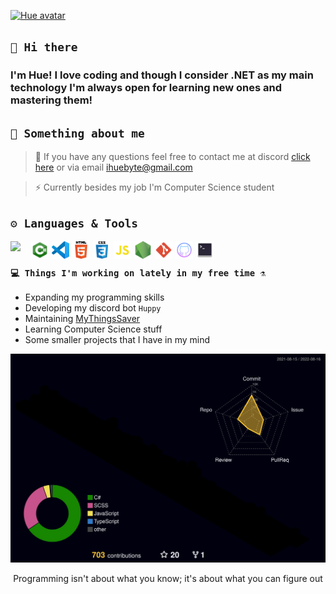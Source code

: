 <a href="https://huebyte.github.io/" title="Avatar" alt="Hue's avatar"><img src="https://i.pinimg.com/originals/56/c5/98/56c598c25b16a9d9c501faafc026c0dc.jpg" title="Hue" alt="Hue avatar"></a>
## `👋 Hi there`
### I'm Hue! I love coding and though I consider .NET as my main technology I'm always open for learning new ones and mastering them!

## `👾 Something about me`
> 💬 If you have any questions feel free to contact me at discord [click here](https://discordapp.com/users/215556401467097088) or via email <a href="ihuebyte@gmail.com" target="_blank">ihuebyte@gmail.com</a>

> ⚡ Currently besides my job I'm Computer Science student

## `⚙️ Languages & Tools`

<img style="margin-right: 5px" align="left" width="28px" src="https://cdn.jsdelivr.net/gh/devicons/devicon/icons/dot-net/dot-net-original.svg" />
<img style="margin-right: 5px" align="left" alt="VCSharp" width="28px" src="https://raw.githubusercontent.com/vscode-icons/vscode-icons/master/icons/file_type_csharp2.svg" />
<img style="margin-right: 5px" align="left" alt="Visual Studio Code" width="28px" src="https://raw.githubusercontent.com/github/explore/80688e429a7d4ef2fca1e82350fe8e3517d3494d/topics/visual-studio-code/visual-studio-code.png" />
<img style="margin-right: 5px" align="left" alt="HTML5" width="28px" src="https://raw.githubusercontent.com/github/explore/80688e429a7d4ef2fca1e82350fe8e3517d3494d/topics/html/html.png" />
<img style="margin-right: 5px" align="left" alt="CSS3" width="28px" src="https://raw.githubusercontent.com/github/explore/80688e429a7d4ef2fca1e82350fe8e3517d3494d/topics/css/css.png" />
<img style="margin-right: 5px" align="left" alt="JavaScript" width="28px" src="https://raw.githubusercontent.com/vscode-icons/vscode-icons/master/icons/file_type_js.svg" />
<img style="margin-right: 5px" align="left" alt="Node.js" width="28px" src="https://raw.githubusercontent.com/github/explore/80688e429a7d4ef2fca1e82350fe8e3517d3494d/topics/nodejs/nodejs.png" />
<img style="margin-right: 5px" align="left" alt="Git" width="28px" src="https://raw.githubusercontent.com/vscode-icons/vscode-icons/master/icons/file_type_git.svg" />
<img style="margin-right: 5px" align="left" alt="GitHub" width="28px" src="icons/github.png" />
<img style="margin-right: 5px" align="left" alt="Terminal" width="28px" src="icons/terminal.png" />

<br>

### `💻 Things I'm working on lately in my free time ⚗️` 
- Expanding my programming skills
- Developing my discord bot `Huppy`
- Maintaining [MyThingsSaver](https://github.com/HueByte/MyThingsSaver)
- Learning Computer Science stuff
- Some smaller projects that I have in my mind 

<p align="center">
  <img src="https://raw.githubusercontent.com/HueByte/HueByte/d031f6e43098cb160f30cd404d61d8db3696f9d9/profile-3d-contrib/profile-night-rainbow.svg" />
</p>
<p align="center">
  Programming isn't about what you know; it's about what you can figure out
</p>
